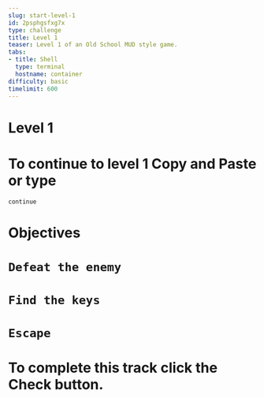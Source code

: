 ```yaml
---
slug: start-level-1
id: 2psphgsfxg7x
type: challenge
title: Level 1
teaser: Level 1 of an Old School MUD style game.
tabs:
- title: Shell
  type: terminal
  hostname: container
difficulty: basic
timelimit: 600
---
```

Level 1
==============
# To continue to level 1 Copy and Paste or type
```
continue
```

Objectives
==============
# `Defeat the enemy`

# `Find the keys`

# `Escape`

# To complete this track click the **Check** button.